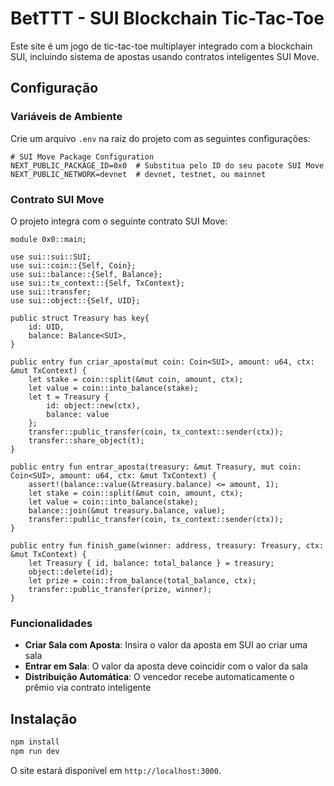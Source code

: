 # BetTTT - SUI Blockchain Tic-Tac-Toe

Este site é um jogo de tic-tac-toe multiplayer integrado com a blockchain SUI, incluindo sistema de apostas usando contratos inteligentes SUI Move.

## Configuração

### Variáveis de Ambiente

Crie um arquivo `.env` na raiz do projeto com as seguintes configurações:

```env
# SUI Move Package Configuration
NEXT_PUBLIC_PACKAGE_ID=0x0  # Substitua pelo ID do seu pacote SUI Move
NEXT_PUBLIC_NETWORK=devnet  # devnet, testnet, ou mainnet
```

### Contrato SUI Move

O projeto integra com o seguinte contrato SUI Move:

```move
module 0x0::main;

use sui::sui::SUI;
use sui::coin::{Self, Coin};
use sui::balance::{Self, Balance};
use sui::tx_context::{Self, TxContext};
use sui::transfer;
use sui::object::{Self, UID};

public struct Treasury has key{
    id: UID,
    balance: Balance<SUI>,
}

public entry fun criar_aposta(mut coin: Coin<SUI>, amount: u64, ctx: &mut TxContext) {
    let stake = coin::split(&mut coin, amount, ctx);
    let value = coin::into_balance(stake);        
    let t = Treasury { 
        id: object::new(ctx), 
        balance: value 
    };
    transfer::public_transfer(coin, tx_context::sender(ctx));
    transfer::share_object(t);
}

public entry fun entrar_aposta(treasury: &mut Treasury, mut coin: Coin<SUI>, amount: u64, ctx: &mut TxContext) {
    assert!(balance::value(&treasury.balance) <= amount, 1);
    let stake = coin::split(&mut coin, amount, ctx);
    let value = coin::into_balance(stake);
    balance::join(&mut treasury.balance, value);
    transfer::public_transfer(coin, tx_context::sender(ctx));
}

public entry fun finish_game(winner: address, treasury: Treasury, ctx: &mut TxContext) {
    let Treasury { id, balance: total_balance } = treasury;
    object::delete(id);
    let prize = coin::from_balance(total_balance, ctx);
    transfer::public_transfer(prize, winner);
}
```

### Funcionalidades

- **Criar Sala com Aposta**: Insira o valor da aposta em SUI ao criar uma sala
- **Entrar em Sala**: O valor da aposta deve coincidir com o valor da sala
- **Distribuição Automática**: O vencedor recebe automaticamente o prêmio via contrato inteligente

## Instalação

```bash
npm install
npm run dev
```

O site estará disponível em `http://localhost:3000`.